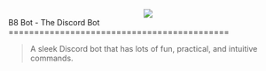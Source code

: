 <center><img src='https://media.discordapp.net/attachments/521810097157046322/525075937629306890/B8_Bot_WhiteBG.jpg?width=200&height=200 '></center>
B8 Bot - The Discord Bot
===========================================

>A sleek Discord bot that has lots of fun, practical, and intuitive commands.
